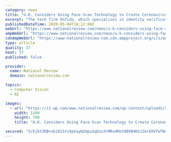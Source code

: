 ```yaml
---
category: news
title: "U.K. Considers Using Face-Scan Technology to Create Coronavirus ‘Immunity Passports’"
excerpt: "The tech firm Onfido, which specializes in identity verification through facial biometrics, has presented the British government with detailed plans for the passports."
publishedDateTime: 2020-05-04T16:12:00Z
webUrl: "https://www.nationalreview.com/news/u-k-considers-using-face-scan-technology-to-create-coronavirus-immunity-passports/"
ampWebUrl: "https://www.nationalreview.com/news/u-k-considers-using-face-scan-technology-to-create-coronavirus-immunity-passports/amp/"
cdnAmpWebUrl: "https://www-nationalreview-com.cdn.ampproject.org/c/s/www.nationalreview.com/news/u-k-considers-using-face-scan-technology-to-create-coronavirus-immunity-passports/amp/"
type: article
quality: 37
heat: 37
published: false

provider:
  name: National Review
  domain: nationalreview.com

topics:
  - Computer Vision
  - AI

images:
  - url: "https://i1.wp.com/www.nationalreview.com/wp-content/uploads/2019/11/facial-recognition-sign.jpg?fit=1200%2C700&ssl=1"
    width: 1200
    height: 700
    title: "U.K. Considers Using Face-Scan Technology to Create Coronavirus ‘Immunity Passports’"

secured: "5/EjbYJ0B+ob1815tv9pVayW2mpu3qDzn3+MRxdMoYdBVB4KGJJArEHVfwTWqvdgOEe97mCS0tAjMZiL/5ba4l4DjMWByAHQrXY7kgexOVicabynKYU7A+Pzkrq8vD3pY8joYEJgCHmTnJdzHEJjE3UcQy9Ep2N+Da/85Nmob/TENbxhSz1m55SaBGlflBiF9tNzM+LgIxakmfkT2f4tg3roakXg2oG6k83LQZjIvAFAp4BIB1xerBKkIiT/9LgJnTtKILDTP5WLr7TPhwL/B/nlSdEL61l0m3sK8GwC+QZ3YMCBLh29wlpo5a4DSnLm;IUOXN0uPT1hOTBuOI4PTzQ=="
---
```



